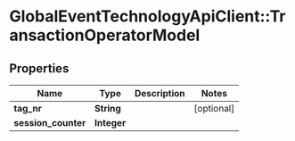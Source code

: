# GlobalEventTechnologyApiClient::TransactionOperatorModel

## Properties
Name | Type | Description | Notes
------------ | ------------- | ------------- | -------------
**tag_nr** | **String** |  | [optional] 
**session_counter** | **Integer** |  | 

